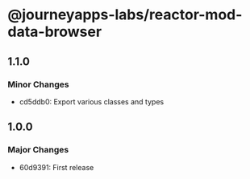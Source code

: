 # @journeyapps-labs/reactor-mod-data-browser

## 1.1.0

### Minor Changes

- cd5ddb0: Export various classes and types

## 1.0.0

### Major Changes

- 60d9391: First release
